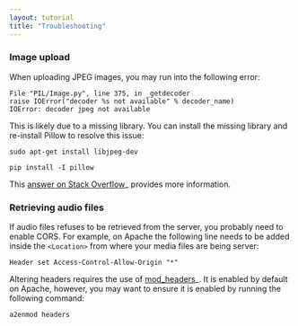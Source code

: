 ```yaml
---
layout: tutorial
title: "Troubleshooting"
---
```


### Image upload

When uploading JPEG images, you may run into the following error:

```
File "PIL/Image.py", line 375, in _getdecoder
raise IOError("decoder %s not available" % decoder_name)
IOError: decoder jpeg not available
```

This is likely due to a missing library. You can install the missing library and re-install Pillow to resolve this issue:

```
sudo apt-get install libjpeg-dev

pip install -I pillow
```

This [answer on Stack Overflow](http://stackoverflow.com/a/10109941/2942141)_ provides more information. 

### Retrieving audio files

If audio files refuses to be retrieved from the server, you probably need to enable CORS. For example, on Apache the following line needs to be added inside the `<Location>` from where your media files are being server:

```
Header set Access-Control-Allow-Origin "*"
```

Altering headers requires the use of [mod_headers](http://httpd.apache.org/docs/2.0/mod/mod_headers.html)_. It is enabled by default on Apache, however, you may want to ensure it is enabled by running the following command:

```
a2enmod headers
```
